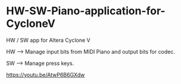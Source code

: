 # HW-SW-Piano-application-for-CycloneV
HW / SW app for Altera Cyclone V

HW  --> Manage input bits from MIDI Piano and output bits for codec.

SW  --> Manage press keys.

https://youtu.be/AtwP6B6GXdw
